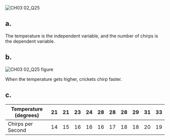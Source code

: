 ![CH03 02_Q25](https://github.com/user-attachments/assets/4a1e0966-eaff-44d4-a2eb-63d4ed029554)

## a.

The temperature is the independent variable, and the number of chirps is the dependent variable.

## b.

![CH03 02_Q25 figure](https://github.com/user-attachments/assets/1c4d9d0d-5196-4831-aeca-11c7299bb7a5)

When the temperature gets higher, crickets chirp faster.

## c.

|Temperature (degrees)|	21 |21|	23|	24|	28|	28|	28|	29|	31|	33|
|-|-|-|-|-|-|-|-|-|-|-|
|Chirps per Second|	14|	15|	16|	16|	16|	17|	18|	18|	20|	19|



